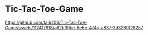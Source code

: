 # Tic-Tac-Toe-Game


https://github.com/tal6203/Tic-Tac-Toe-Game/assets/112417918/a62b39be-6e6e-474c-a837-2d3260f28257

